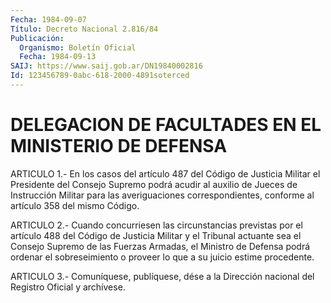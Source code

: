 ```yaml
---
Fecha: 1984-09-07
Título: Decreto Nacional 2.816/84
Publicación:
  Organismo: Boletín Oficial
  Fecha: 1984-09-13
SAIJ: https://www.saij.gob.ar/DN19840002816
Id: 123456789-0abc-618-2000-4891soterced
---
```

# DELEGACION DE FACULTADES EN EL MINISTERIO DE DEFENSA

<a id="1"></a>
ARTICULO  1.-  En los casos del artículo 487 del Código de Justicia Militar el Presidente  del  Consejo Supremo podrá acudir al auxilio de  Jueces  de  Instrucción  Militar    para    las  averiguaciones correspondientes,  conforme  al  artículo  358  del  mismo  Código.

<a id="2"></a>
ARTICULO  2.-  Cuando concurriesen las circunstancias previstas por el artículo 488  del  Código  de  Justicia  Militar  y  el Tribunal actuante  sea  el  Consejo  Supremo  de  las  Fuerzas  Armadas,  el Ministro  de  Defensa  podrá ordenar el sobreseimiento o proveer lo que a su juicio estime procedente.

<a id="3"></a>
ARTICULO  3.- Comuníquese, publíquese, dése a la Dirección nacional del Registro Oficial y archívese.